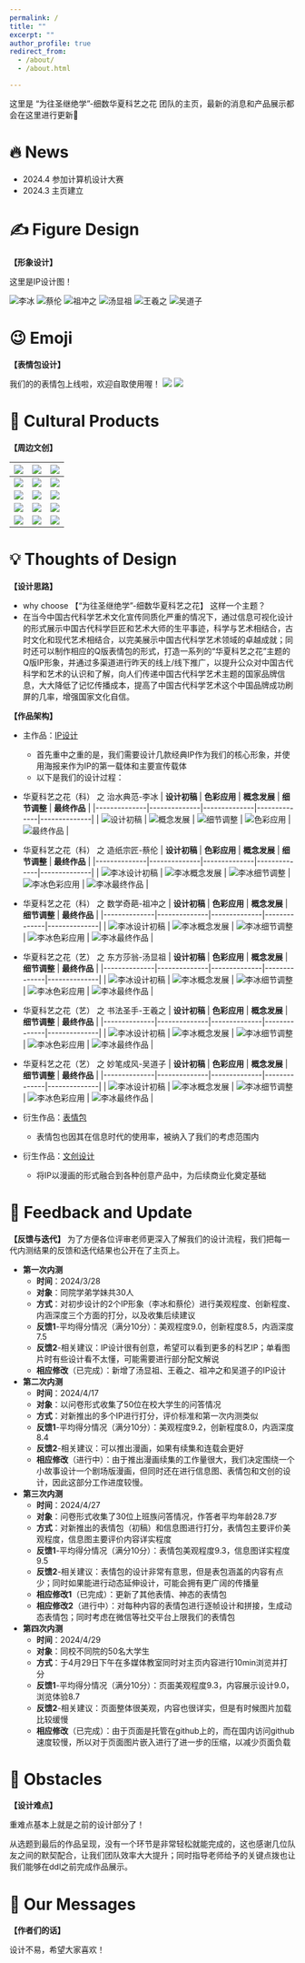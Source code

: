 ```yaml
---
permalink: /
title: ""
excerpt: ""
author_profile: true
redirect_from: 
  - /about/
  - /about.html

---
```




<span class='anchor' id='about-me'></span>



这里是 “为往圣继绝学”-细数华夏科艺之花 团队的主页，最新的消息和产品展示都会在这里进行更新🥰



# 🔥 News

- 2024.4 参加计算机设计大赛
- 2024.3 主页建立




# ✍ Figure Design

<a id="IP图"></a>

**【形象设计】**

这里是IP设计图！



![李冰](../images/libing.png)
![蔡伦](../images/cailun.png)
![祖冲之](../images/zuchongzhi.png)
![汤显祖](../images/tangxianzu.png)
![王羲之](../images/wangxizhi.png)
![吴道子](../images/wudaozi.png)



# 😉 Emoji

<a id="表情包"></a>

**【表情包设计】**

我们的的表情包上线啦，欢迎自取使用喔！
![](../images/sticker1.png)
![](../images/sticker2.png)



# 🎁 Cultural Products

<a id="文创"></a>

**【周边文创】**

| ![](../images/baozhen.png) | ![](../images/huizhang.png)  | ![](../images/kapian.png) |
| :----------------------------------------------------------: | :----------------------------------------------------------: | :----------------------------------------------------------: |
| ![](../images/kouzhao.png) | ![](../images/yaoshikou.png)| ![](../images/diaopai.png) |
| ![](../images/diepian.png) | ![](../images/mingxinpian.png) | ![](../images/piaogen.png) |
| ![](../images/pingai.png) | ![](../images/shizhong.png) | ![](../images/shoutidai.png) |
| ![](../images/shoutizhidai.png) | ![](../images/tiezhi.png) |![](../images/yakeliguajian.png) |






# 💡 Thoughts of Design

**【设计思路】**
-  why choose 【“为往圣继绝学”-细数华夏科艺之花】 这样一个主题？
- 在当今中国古代科学艺术文化宣传同质化严重的情况下，通过信息可视化设计的形式展示中国古代科学巨匠和艺术大师的生平事迹，科学与艺术相结合，古时文化和现代艺术相结合，以完美展示中国古代科学艺术领域的卓越成就；同时还可以制作相应的Q版表情包的形式，打造一系列的“华夏科艺之花”主题的Q版IP形象，并通过多渠道进行昨天的线上/线下推广，以提升公众对中国古代科学和艺术的认识和了解，向人们传递中国古代科学艺术主题的国家品牌信息，大大降低了记忆传播成本，提高了中国古代科学艺术这个中国品牌成功刷屏的几率，增强国家文化自信。

**【作品架构】**
- 主作品：<a href="#IP图">IP设计</a>
  - 首先重中之重的是，我们需要设计几款经典IP作为我们的核心形象，并使用海报来作为IP的第一载体和主要宣传载体
  - 以下是我们的设计过程：

- 华夏科艺之花（科） 之 治水典范-李冰
| **设计初稿** | **色彩应用** | **概念发展** | **细节调整** | **最终作品** |
|--------------|--------------|--------------|--------------|--------------|
| ![设计初稿](../images/libing1.png) | ![概念发展](../images/libing2.png) | ![细节调整](../images/libing3.png) | ![色彩应用](../images/libing4.png) | ![最终作品](../images/libing5.png) |

- 华夏科艺之花（科） 之 造纸宗匠-蔡伦
| **设计初稿** | **色彩应用** | **概念发展** | **细节调整** | **最终作品** |
|--------------|--------------|--------------|--------------|--------------|
| ![李冰设计初稿](../images/cailun1.png) | ![李冰概念发展](../images/cailun2.png) | ![李冰细节调整](../images/cailun3.png) | ![李冰色彩应用](../images/cailun4.png) | ![李冰最终作品](../images/cailun5.png) |

- 华夏科艺之花（科） 之 数学奇葩-祖冲之
| **设计初稿** | **色彩应用** | **概念发展** | **细节调整** | **最终作品** |
|--------------|--------------|--------------|--------------|--------------|
| ![李冰设计初稿](../images/zuchongzhi1.png) | ![李冰概念发展](../images/zuchongzhi2.png) | ![李冰细节调整](../images/zuchongzhi3.png) | ![李冰色彩应用](../images/zuchongzhi4.png) | ![李冰最终作品](../images/zuchongzhi5.png) |

- 华夏科艺之花（艺） 之 东方莎翁-汤显祖
| **设计初稿** | **色彩应用** | **概念发展** | **细节调整** | **最终作品** |
|--------------|--------------|--------------|--------------|--------------|
| ![李冰设计初稿](../images/tangxianzu1.png) | ![李冰概念发展](../images/tangxianzu2.png) | ![李冰细节调整](../images/tangxianzu3.png) | ![李冰色彩应用](../images/tangxianzu4.png) | ![李冰最终作品](../images/tangxianzu5.png) |

- 华夏科艺之花（艺） 之 书法圣手-王羲之
| **设计初稿** | **色彩应用** | **概念发展** | **细节调整** | **最终作品** |
|--------------|--------------|--------------|--------------|--------------|
| ![李冰设计初稿](../images/wangxizhi1.png) | ![李冰概念发展](../images/wangxizhi2.png) | ![李冰细节调整](../images/wangxizhi3.png) | ![李冰色彩应用](../images/wangxizhi4.png) | ![李冰最终作品](../images/wangxizhi5.png) |

- 华夏科艺之花（艺） 之 妙笔成风-吴道子
| **设计初稿** | **色彩应用** | **概念发展** | **细节调整** | **最终作品** |
|--------------|--------------|--------------|--------------|--------------|
| ![李冰设计初稿](../images/wudaozi1.png) | ![李冰概念发展](../images/wudaozi2.png) | ![李冰细节调整](../images/wudaozi3.png) | ![李冰色彩应用](../images/wudaozi4.png) | ![李冰最终作品](../images/wudaozi5.png) |

- 衍生作品：<a href="#表情包">表情包</a>
  - 表情包也因其在信息时代的使用率，被纳入了我们的考虑范围内
- 衍生作品：<a href="#文创">文创设计</a>
  - 将IP以漫画的形式融合到各种创意产品中，为后续商业化奠定基础 




# 📝 Feedback and Update

**【反馈与迭代】**
为了方便各位评审老师更深入了解我们的设计流程，我们把每一代内测结果的反馈和迭代结果也公开在了主页上。

- **第一次内测**
  - **时间**：2024/3/28
  - **对象**：同院学弟学妹共30人
  - **方式**：对初步设计的2个IP形象（李冰和蔡伦）进行美观程度、创新程度、内涵深度三个方面的打分，以及收集后续建议
  - **反馈1**-平均得分情况（满分10分）：美观程度9.0，创新程度8.5，内涵深度7.5
  - **反馈2**-相关建议：IP设计很有创意，希望可以看到更多的科艺IP；单看图片时有些设计看不太懂，可能需要进行部分配文解说
  - **相应修改**（已完成）：新增了汤显祖、王羲之、祖冲之和吴道子的IP设计
- **第二次内测**
  - **时间**：2024/4/17
  - **对象**：以问卷形式收集了50位在校大学生的问答情况
  - **方式**：对新推出的多个IP进行打分，评价标准和第一次内测类似
  - **反馈1**-平均得分情况（满分10分）：美观程度9.2，创新程度8.0，内涵深度8.4
  - **反馈2**-相关建议：可以推出漫画，如果有续集和连载会更好
  - **相应修改**（进行中）：由于推出漫画续集的工作量很大，我们决定围绕一个小故事设计一个剧场版漫画，但同时还在进行信息图、表情包和文创的设计，因此这部分工作进度较慢。
- **第三次内测**
  - **时间**：2024/4/27
  - **对象**：问卷形式收集了30位上班族问答情况，作答者平均年龄28.7岁
  - **方式**：对新推出的表情包（初稿）和信息图进行打分，表情包主要评价美观程度，信息图主要评价内容详实程度
  - **反馈1**-平均得分情况（满分10分）：表情包美观程度9.3，信息图详实程度9.5
  - **反馈2**-相关建议：表情包的设计非常有意思，但是表包涵盖的内容有点少；同时如果能进行动态延伸设计，可能会拥有更广阔的传播量
  - **相应修改1**（已完成）：更新了其他表情、神态的表情包
  - **相应修改2**（进行中）：对每种内容的表情包进行逐帧设计和拼接，生成动态表情包；同时考虑在微信等社交平台上限我们的表情包
- **第四次内测**
  - **时间**：2024/4/29
  - **对象**：同校不同院的50名大学生
  - **方式**：于4月29日下午在多媒体教室同时对主页内容进行10min浏览并打分
  - **反馈1**-平均得分情况（满分10分）：页面美观程度9.3，内容展示设计9.0，浏览体验8.7
  - **反馈2**-相关建议：页面整体很美观，内容也很详实，但是有时候图片加载比较缓慢
  - **相应修改**（已完成）：由于页面是托管在github上的，而在国内访问github速度较慢，所以对于页面图片嵌入进行了进一步的压缩，以减少页面负载


# 💪 Obstacles

**【设计难点】**

重难点基本上就是之前的设计部分了！

从选题到最后的作品呈现，没有一个环节是非常轻松就能完成的，这也感谢几位队友之间的默契配合，让我们团队效率大大提升；同时指导老师给予的关键点拨也让我们能够在ddl之前完成作品展示。 


# 💬 Our Messages

**【作者们的话】**

设计不易，希望大家喜欢！
